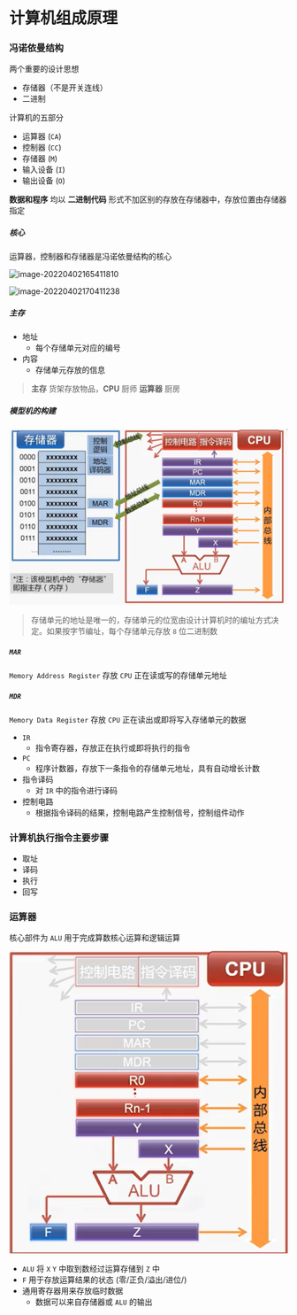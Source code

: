 # 计算机组成原理



### 冯诺依曼结构

两个重要的设计思想

- 存储器（不是开关连线）
- 二进制

计算机的五部分

- 运算器 (`CA`)
- 控制器 (`CC`)
- 存储器 (`M`)
- 输入设备 (`I`)
- 输出设备 (`O`)



**数据和程序** 均以 **二进制代码** 形式不加区别的存放在存储器中，存放位置由存储器指定



##### 核心

运算器，控制器和存储器是冯诺依曼结构的核心

![image-20220402165411810](C:\Users\minix\AppData\Roaming\Typora\typora-user-images\image-20220402165411810.png)



![image-20220402170411238](C:\Users\minix\AppData\Roaming\Typora\typora-user-images\image-20220402170411238.png)

##### 主存

- 地址
  - 每个存储单元对应的编号
- 内容
  - 存储单元存放的信息

> **主存** 货架存放物品，**CPU** 厨师 **运算器** 厨房



##### 模型机的构建

![image-20220403095535944](imgs/image-20220403095535944.png)

> 存储单元的地址是唯一的，存储单元的位宽由设计计算机时的编址方式决定。如果按字节编址，每个存储单元存放 `8` 位二进制数



##### `MAR`

`Memory Address Register` 存放 `CPU` 正在读或写的存储单元地址

##### `MDR`

`Memory Data Register` 存放 `CPU` 正在读出或即将写入存储单元的数据



- `IR`
  - 指令寄存器，存放正在执行或即将执行的指令
- `PC`
  - 程序计数器，存放下一条指令的存储单元地址，具有自动增长计数
- 指令译码
  - 对 `IR` 中的指令进行译码
- 控制电路
  - 根据指令译码的结果，控制电路产生控制信号，控制组件动作



### 计算机执行指令主要步骤

- 取址
- 译码
- 执行
- 回写



### 运算器

核心部件为 `ALU` 用于完成算数核心运算和逻辑运算

![image-20220403101655541](imgs/image-20220403101655541.png)

- `ALU` 将 `X` `Y` 中取到数经过运算存储到 `Z` 中
- `F` 用于存放运算结果的状态 (零/正负/溢出/进位/)
- 通用寄存器用来存放临时数据
  - 数据可以来自存储器或 `ALU` 的输出